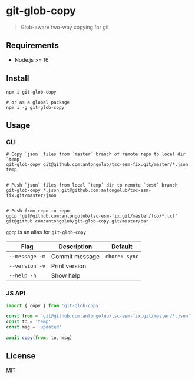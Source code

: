 # git-glob-copy
> Glob-aware two-way copying for git

## Requirements
* Node.js >= 16

## Install
```shell
npm i git-glob-copy

# or as a global package
npm i -g git-glob-copy
```

## Usage
### CLI
```shell
# Copy `json` files from `master` branch of remote repo to local dir `temp`
git-glob-copy git@github.com:antongolub/tsc-esm-fix.git/master/*.json temp


# Push `json` files from local `temp` dir to remote `test` branch
git-glob-copy *.json git@github.com:antongolub/tsc-esm-fix.git/master/json


# Push from repo to repo
ggcp 'git@github.com:antongolub/tsc-esm-fix.git/master/foo/*.txt' git@github.com:antongolub/git-glob-copy.git/master/bar
```
`ggcp` is an alias for `git-glob-copy`

| Flag           | Description    | Default       |
|----------------|----------------|---------------|
| `--message -m` | Commit message | `chore: sync` |
| `--version -v` | Print version  |               |
| `--help -h`    | Show help      |               |

### JS API
```js
import { copy } from 'git-glob-copy'

const from = 'git@github.com:antongolub/tsc-esm-fix.git/master/*.json'
const to = 'temp'
const msg = 'updated'

await copy(from, to, msg)
```

## License
[MIT](./LICENSE)
